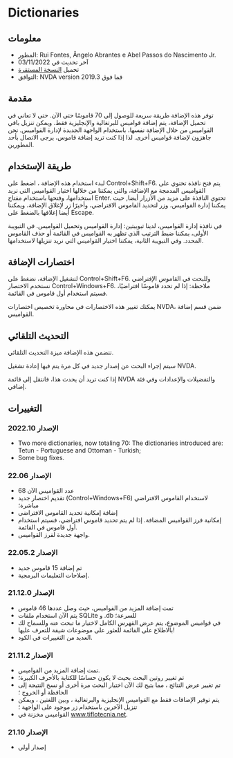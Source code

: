 # Dictionaries


## معلومات
* المطور: Rui Fontes, Ângelo Abrantes e Abel Passos do Nascimento Jr.
* آخر تحديث في 03/11/2022
* تحميل [النسخة المستقرة][1]
* التوافق: NVDA version 2019.3 فما فوق


## مقدمة
توفر هذه الإضافة طريقة سريعة للوصول إلى 70 قاموسًا حتى الآن.
حتى لا تعاني في تحميل الإضافة، يتم إضافة قواميس للبرتغالية والإنجليزية فقط.
ويمكن تنزيل باقي القواميس من خلال الإضافة نفسها، باستخدام الواجهة الجديدة لإدارة القواميس.
نحن جاهزون لإضافة قواميس أخرى. لذا إذا كنت تريد إضافة قاموس، يرجى الاتصال بأحد المطورين.


## طريقة الإستخدام

لبدء استخدام هذه الإضافة ، اضغط على Control+Shift+F6.
يتم فتح نافذة تحتوي على القواميس المدمجة مع الإضافة، والتي يمكننا من خلالها اختيار القواميس التي نريد استخدامها، وفتحها باستخدام مفتاح Enter.
تحتوي النافذة على مزيد من الأزرار أيضا, حيث يمكننا إدارة القواميس، وزر لتحديد القاموس الافتراضي، وأخيرًا زر لإغلاق الإضافة، ويمكننا أيضا إغلاقها بالضغط على Escape.

في نافذة إدارة القواميس، لدينا تبويبتين: إدارة القواميس وتحميل القواميس.
في التبويبة الأولى، يمكننا ضبط الترتيب الذي تظهر به القواميس في القائمة أو حذف القاموس المحدد.
وفي التبويبة الثانية، يمكننا اختيار القواميس التي نريد تنزيلها لاستخدامها.


## اختصارات الإضافة
لتشغيل الإضافة، نضغط على Control+Shift+F6.
وللبحث في القاموس الإفتراضي نستخدم الاختصار Control+Windows+F6.
ملاحظة: إذا لم تحدد قاموسًا افتراضيًا، فسيتم استخدام أول قاموس في القائمة.

يمكنك تغيير هذه الاختصارات في محاورة تخصيص اختصارات NVDA، ضمن قسم إضافة القواميس.

## التحديث التلقائي

تتضمن هذه الإضافة ميزة التحديث التلقائي.

سيتم إجراء البحث عن إصدار جديد في كل مرة يتم فيها إعادة تشغيل NVDA.

إذا كنت تريد أن يحدث هذا، فانتقل إلى قائمة NVDA والتفضيلات والإعدادات وفي فئة إضافي.

## التغييرات


### الإصدار 2022.10
* Two more dictionaries, now totaling 70:
	The dictionaries introduced are: Tetun - Portuguese and Ottoman - Turkish;
* Some bug fixes.

### الإصدار 22.06
* عدد القواميس الآن 68
* تقديم اختصار جديد (Control+Windows+F6) لاستخدام القاموس الافتراضي مباشرة؛
*  إضافة إمكانية تحديد القاموس الافتراضي
* إمكانية فرز القواميس المضافة. إذا لم يتم تحديد قاموس افتراضي، فسيتم استخدام أول قاموس في القائمة.
* واجهة جديدة لفرز القواميس.

### الإصدار 22.05.2
* تم إضافة 15 قاموس جديد
* إصلاحات التعليمات البرمجية.

### الإصدار 21.12.0
* تمت إضافة المزيد من القواميس، حيث وصل عددها 46 قاموس
* يتم الآن استخدام ملفات SQLite و .db للسرعة؛
* في قواميس الموضوع، يتم عرض الفهرس الكامل لاختيار ما تبحث عنه وللسماح لك بالاطلاع على القائمة للعثور على موضوعات شيقة للتعرف عليها!
* العديد من التغييرات في الكود.

### الإصدار 21.11.2
* تمت إضافة المزيد من القواميس.
* تم تغيير روتين البحث بحيث لا يكون حساسًا للكتابة بالأحرف الكبيرة؛
* تم تغيير عرض النتائج ، مما يتيح لك الآن اختيار البحث مرة أخرى أو نسخ النتيجة إلى الحافظة أو الخروج ؛
* يتم توفير الإضافات فقط مع القواميس الإنجليزية والبرتغالية ، وبين اللغتين ، ويمكن تنزيل الآخرين باستخدام زر موجود على الواجهة ؛
* القواميس مخزنة في www.tiflotecnia.net.

### الإصدار 21.10
* إصدار أولي

[1]: https://github.com/ruifontes/Dictionaries/releases/download/2022.10/dictionaries-2022.10.nvda-addon
